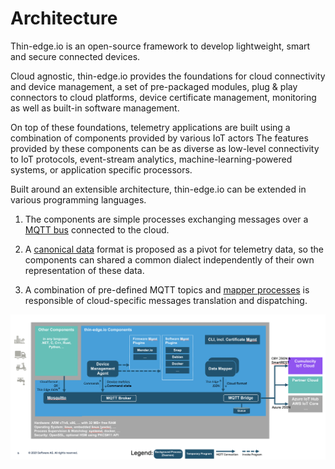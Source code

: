 # Architecture

Thin-edge.io is an open-source framework to develop lightweight, smart and secure connected devices.

Cloud agnostic, thin-edge.io provides the foundations for cloud connectivity and device management,
a set of pre-packaged  modules, plug & play connectors to cloud platforms,
device certificate management, monitoring as well as built-in software management.

On top of these foundations, telemetry applications are built using a combination of components provided by various IoT actors
The features provided by these components can be as diverse as low-level connectivity to IoT protocols,
event-stream analytics, machine-learning-powered systems, or application specific processors.

Built around an extensible architecture,
thin-edge.io can be extended in various programming languages.

1. The components are simple processes exchanging messages over a [MQTT bus](./mqtt-bus.md) connected to the cloud.

2. A [canonical data](thin-edge-json.md) format is proposed as a pivot for telemetry data,
so the components can shared a common dialect independently of their own representation of these data.

3. A combination of pre-defined MQTT topics and [mapper processes](./mapper.md) is responsible
of cloud-specific messages translation and dispatching.


![Overview](./thin-edge-overview.png)


